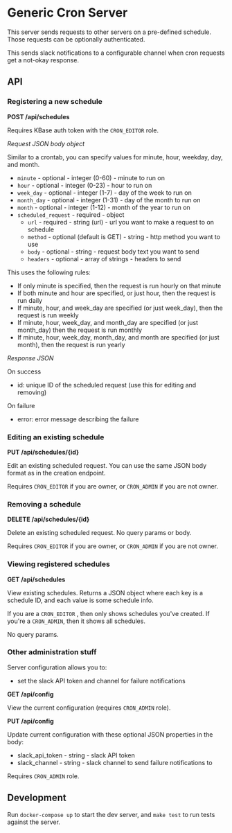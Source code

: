 # Generic Cron Server

This server sends requests to other servers on a pre-defined schedule. Those requests can be optionally authenticated.

This sends slack notifications to a configurable channel when cron requests get a not-okay response.

## API

### Registering a new schedule

**POST /api/schedules**

Requires KBase auth token with the `CRON_EDITOR` role.

_Request JSON body object_

Similar to a crontab, you can specify values for minute, hour, weekday, day, and month.

* `minute` - optional - integer (0-60) - minute to run on
* `hour` - optional - integer (0-23) - hour to run on
* `week_day` - optional - integer (1-7) - day of the week to run on
* `month_day` - optional - integer (1-31) - day of the month to run on
* `month` - optional - integer (1-12) - month of the year to run on
* `scheduled_request` - required - object
  * `url` - required - string (url) - url you want to make a request to on schedule
  * `method` - optional (default is GET) - string - http method you want to use
  * `body` - optional - string - request body text you want to send
  * `headers` - optional - array of strings - headers to send

This uses the following rules:

* If only minute is specified, then the request is run hourly on that minute
* If both minute and hour are specified, or just hour, then the request is run daily
* If minute, hour, and week_day are specified (or just week_day), then the request is run weekly
* If minute, hour, week_day, and month_day are specified (or just month_day) then the request is run monthly
* If minute, hour, week_day, month_day, and month are specified (or just month), then the request is run yearly

_Response JSON_

On success

* id: unique ID of the scheduled request (use this for editing and removing)

On failure

* error: error message describing the failure

### Editing an existing schedule

**PUT /api/schedules/{id}**

Edit an existing scheduled request. You can use the same JSON body format as in the creation endpoint.

Requires `CRON_EDITOR` if you are owner, or `CRON_ADMIN` if you are not owner.

### Removing a schedule

**DELETE /api/schedules/{id}**

Delete an existing scheduled request. No query params or body.

Requires `CRON_EDITOR` if you are owner, or `CRON_ADMIN` if you are not owner.

### Viewing registered schedules

**GET /api/schedules**

View existing schedules. Returns a JSON object where each key is a schedule ID, and each value is some schedule info.
 
If you are a `CRON_EDITOR` , then only shows schedules you've created. If you're a `CRON_ADMIN`, then it shows all schedules.

No query params.

### Other administration stuff

Server configuration allows you to:
* set the slack API token and channel for failure notifications

**GET /api/config**

View the current configuration (requires `CRON_ADMIN` role).

**PUT /api/config**

Update current configuration with these optional JSON properties in the body:

* slack_api_token - string - slack API token
* slack_channel - string - slack channel to send failure notifications to

Requires `CRON_ADMIN` role.

## Development

Run `docker-compose up` to start the dev server, and `make test` to run tests against the server.
